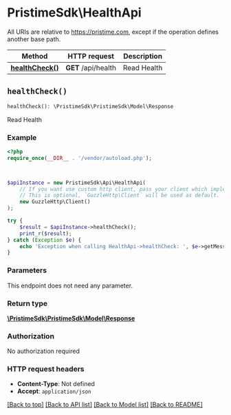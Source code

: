 # PristimeSdk\HealthApi

All URIs are relative to https://pristime.com, except if the operation defines another base path.

| Method | HTTP request | Description |
| ------------- | ------------- | ------------- |
| [**healthCheck()**](HealthApi.md#healthCheck) | **GET** /api/health | Read Health |


## `healthCheck()`

```php
healthCheck(): \PristimeSdk\PristimeSdk\Model\Response
```

Read Health

### Example

```php
<?php
require_once(__DIR__ . '/vendor/autoload.php');



$apiInstance = new PristimeSdk\Api\HealthApi(
    // If you want use custom http client, pass your client which implements `GuzzleHttp\ClientInterface`.
    // This is optional, `GuzzleHttp\Client` will be used as default.
    new GuzzleHttp\Client()
);

try {
    $result = $apiInstance->healthCheck();
    print_r($result);
} catch (Exception $e) {
    echo 'Exception when calling HealthApi->healthCheck: ', $e->getMessage(), PHP_EOL;
}
```

### Parameters

This endpoint does not need any parameter.

### Return type

[**\PristimeSdk\PristimeSdk\Model\Response**](../Model/Response.md)

### Authorization

No authorization required

### HTTP request headers

- **Content-Type**: Not defined
- **Accept**: `application/json`

[[Back to top]](#) [[Back to API list]](../../README.md#endpoints)
[[Back to Model list]](../../README.md#models)
[[Back to README]](../../README.md)

